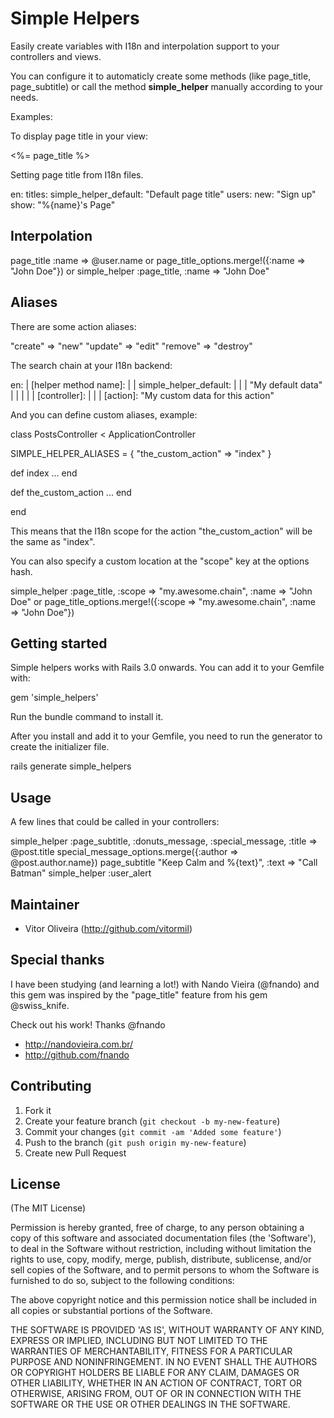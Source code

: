 # Simple Helpers

Easily create variables with I18n and interpolation support to your controllers and views.

You can configure it to automaticly create some methods (like page_title, page_subtitle) or call the method **simple_helper** manually according to your needs.

Examples:

To display page title in your view:

  <%= page_title %>

Setting page title from I18n files.

en:
  titles:
    simple_helper_default:
      "Default page title"
    users:
      new: "Sign up"
      show: "%{name}'s Page"

## Interpolation

  page_title :name => @user.name
  or
  page_title_options.merge!({:name => "John Doe"})
  or
  simple_helper :page_title, :name => "John Doe"

## Aliases

There are some action aliases:

  "create" => "new"
  "update" => "edit"
  "remove" => "destroy"

The search chain at your I18n backend:

  en:
  |  [helper method name]:
  |  |  simple_helper_default:
  |  |  |  "My default data"
  |  |  |
  |  |  [controller]:
  |  |  |  [action]: "My custom data for this action"

And you can define custom aliases, example:

 class PostsController < ApplicationController

   SIMPLE_HELPER_ALIASES = {
     "the_custom_action" => "index"
   }

   def index
     ...
   end

   def the_custom_action
     ...
   end

 end

This means that the I18n scope for the action "the_custom_action" will be the same as "index".

You can also specify a custom location at the "scope" key at the options hash.

  simple_helper :page_title, :scope => "my.awesome.chain", :name => "John Doe"
  or
  page_title_options.merge!({:scope => "my.awesome.chain", :name => "John Doe"})

## Getting started

Simple helpers works with Rails 3.0 onwards. You can add it to your Gemfile with:

  gem 'simple_helpers'

Run the bundle command to install it.

After you install and add it to your Gemfile, you need to run the generator to create the initializer file.

  rails generate simple_helpers

## Usage

A few lines that could be called in your controllers:

  simple_helper :page_subtitle, :donuts_message, :special_message, :title => @post.title
  special_message_options.merge({:author => @post.author.name})
  page_subtitle "Keep Calm and %{text}", :text => "Call Batman"
  simple_helper :user_alert

## Maintainer

* Vitor Oliveira (<http://github.com/vitormil>)

## Special thanks

I have been studying (and learning a lot!) with Nando Vieira (@fnando) and this gem was inspired by the "page_title" feature from his gem @swiss_knife.

Check out his work! Thanks @fnando
- http://nandovieira.com.br/
- http://github.com/fnando

## Contributing

1. Fork it
2. Create your feature branch (`git checkout -b my-new-feature`)
3. Commit your changes (`git commit -am 'Added some feature'`)
4. Push to the branch (`git push origin my-new-feature`)
5. Create new Pull Request

## License

(The MIT License)

Permission is hereby granted, free of charge, to any person obtaining
a copy of this software and associated documentation files (the
'Software'), to deal in the Software without restriction, including
without limitation the rights to use, copy, modify, merge, publish,
distribute, sublicense, and/or sell copies of the Software, and to
permit persons to whom the Software is furnished to do so, subject to
the following conditions:

The above copyright notice and this permission notice shall be
included in all copies or substantial portions of the Software.

THE SOFTWARE IS PROVIDED 'AS IS', WITHOUT WARRANTY OF ANY KIND,
EXPRESS OR IMPLIED, INCLUDING BUT NOT LIMITED TO THE WARRANTIES OF
MERCHANTABILITY, FITNESS FOR A PARTICULAR PURPOSE AND NONINFRINGEMENT.
IN NO EVENT SHALL THE AUTHORS OR COPYRIGHT HOLDERS BE LIABLE FOR ANY
CLAIM, DAMAGES OR OTHER LIABILITY, WHETHER IN AN ACTION OF CONTRACT,
TORT OR OTHERWISE, ARISING FROM, OUT OF OR IN CONNECTION WITH THE
SOFTWARE OR THE USE OR OTHER DEALINGS IN THE SOFTWARE.
